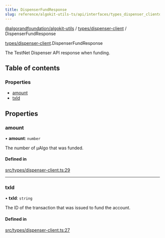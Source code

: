```yaml
---
title: DispenserFundResponse
slug: reference/algokit-utils-ts/api/interfaces/types_dispenser_clientdispenserfundresponse
---
```

[@algorandfoundation/algokit-utils](/reference/algokit-utils-ts/api/overview) / [types/dispenser-client](/reference/algokit-utils-ts/api/modules/types_dispenser_client/) / DispenserFundResponse



[types/dispenser-client](/reference/algokit-utils-ts/api/modules/types_dispenser_client/).DispenserFundResponse

The TestNet Dispenser API response when funding.

## Table of contents

### Properties

- [amount](#amount)
- [txId](#txid)

## Properties

### amount

• **amount**: `number`

The number of µAlgo that was funded.

#### Defined in

[src/types/dispenser-client.ts:29](https://github.com/algorandfoundation/algokit-utils-ts/blob/main/src/types/dispenser-client.ts#L29)

___

### txId

• **txId**: `string`

The ID of the transaction that was issued to fund the account.

#### Defined in

[src/types/dispenser-client.ts:27](https://github.com/algorandfoundation/algokit-utils-ts/blob/main/src/types/dispenser-client.ts#L27)